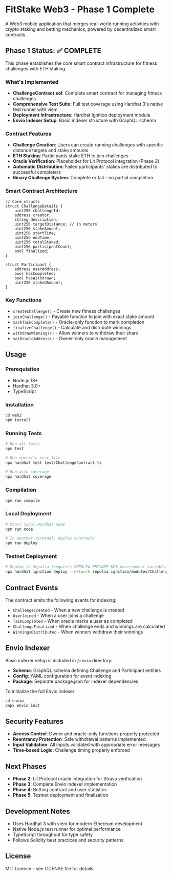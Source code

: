 # FitStake Web3 - Phase 1 Complete

A Web3 mobile application that merges real-world running activities with crypto staking and betting mechanics, powered by decentralized smart contracts.

## Phase 1 Status: ✅ COMPLETE

This phase establishes the core smart contract infrastructure for fitness challenges with ETH staking.

### What's Implemented

- **ChallengeContract.sol**: Complete smart contract for managing fitness challenges
- **Comprehensive Test Suite**: Full test coverage using Hardhat 3's native test runner with viem
- **Deployment Infrastructure**: Hardhat Ignition deployment module
- **Envio Indexer Setup**: Basic indexer structure with GraphQL schema

### Contract Features

- **Challenge Creation**: Users can create running challenges with specific distance targets and stake amounts
- **ETH Staking**: Participants stake ETH to join challenges
- **Oracle Verification**: Placeholder for Lit Protocol integration (Phase 2)
- **Automatic Distribution**: Failed participants' stakes are distributed to successful completers
- **Binary Challenge System**: Complete or fail - no partial completion

### Smart Contract Architecture

```solidity
// Core structs
struct ChallengeDetails {
    uint256 challengeId;
    address creator;
    string description;
    uint256 targetDistance; // in meters
    uint256 stakeAmount;
    uint256 startTime;
    uint256 endTime;
    uint256 totalStaked;
    uint256 participantCount;
    bool finalized;
}

struct Participant {
    address userAddress;
    bool hasCompleted;
    bool hasWithdrawn;
    uint256 stakedAmount;
}
```

### Key Functions

- `createChallenge()` - Create new fitness challenges
- `joinChallenge()` - Payable function to join with exact stake amount
- `markTaskComplete()` - Oracle-only function to mark completion
- `finalizeChallenge()` - Calculate and distribute winnings
- `withdrawWinnings()` - Allow winners to withdraw their share
- `setOracleAddress()` - Owner-only oracle management

## Usage

### Prerequisites

- Node.js 18+
- Hardhat 3.0+
- TypeScript

### Installation

```bash
cd web3
npm install
```

### Running Tests

```bash
# Run all tests
npm test

# Run specific test file
npx hardhat test test/ChallengeContract.ts

# Run with coverage
npx hardhat coverage
```

### Compilation

```bash
npm run compile
```

### Local Deployment

```bash
# Start local Hardhat node
npm run node

# In another terminal, deploy contracts
npm run deploy
```

### Testnet Deployment

```bash
# Deploy to Sepolia (requires SEPOLIA_PRIVATE_KEY environment variable)
npx hardhat ignition deploy --network sepolia ignition/modules/ChallengeContract.ts
```

## Contract Events

The contract emits the following events for indexing:

- `ChallengeCreated` - When a new challenge is created
- `UserJoined` - When a user joins a challenge
- `TaskCompleted` - When oracle marks a user as completed
- `ChallengeFinalized` - When challenge ends and winnings are calculated
- `WinningsDistributed` - When winners withdraw their winnings

## Envio Indexer

Basic indexer setup is included in `/envio` directory:

- **Schema**: GraphQL schema defining Challenge and Participant entities
- **Config**: YAML configuration for event indexing
- **Package**: Separate package.json for indexer dependencies

To initialize the full Envio indexer:

```bash
cd envio
pnpx envio init
```

## Security Features

- **Access Control**: Owner and oracle-only functions properly protected
- **Reentrancy Protection**: Safe withdrawal patterns implemented
- **Input Validation**: All inputs validated with appropriate error messages
- **Time-based Logic**: Challenge timing properly enforced

## Next Phases

- **Phase 2**: Lit Protocol oracle integration for Strava verification
- **Phase 3**: Complete Envio indexer implementation
- **Phase 4**: Betting contract and user statistics
- **Phase 5**: Testnet deployment and finalization

## Development Notes

- Uses Hardhat 3 with viem for modern Ethereum development
- Native Node.js test runner for optimal performance
- TypeScript throughout for type safety
- Follows Solidity best practices and security patterns

## License

MIT License - see LICENSE file for details
